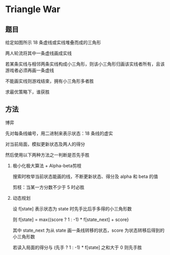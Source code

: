 # Triangle War

## 题目

给定如图所示 18 条虚线或实线堆叠而成的三角形

两人轮流将其中一条虚线画成实线

若某条实线与相邻两条实线构成小三角形，则该小三角形归画该实线者所有，且该游戏者必须再画一条虚线

不能画实线则游戏结束，拥有小三角形多者胜

求最优策略下，谁获胜


## 方法

博弈

先对每条线编号，用二进制来表示状态：18 条线的虚实

对当前局面，模拟更新状态及两人的得分

然后使用以下两种方法之一判断是否先手胜

1. 极小化极大算法 + Alpha-beta剪枝

    搜索时枚举当前状态能画的线，不断更新状态、得分及 alpha 和 beta 的值

    剪枝：当某一方分数不少于 5 时必胜

2. 动态规划

    设 f[state] 表示状态为 state 时先手比后手多得的小三角形数

    则 f[state] = max{(score ? 1 : -1) * f[state_next] + score}

    其中 state_next 为从 state 画一条线转移的状态，score 为状态转移后得到的小三角形数

    若读入局面的得分与 (先手 ? 1 : -1) * f[state] 之和大于 0 则先手胜
